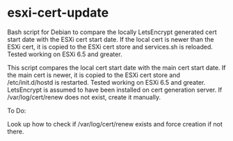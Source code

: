 # esxi-cert-update

Bash script for Debian to compare the locally LetsEncrypt generated cert start date with the ESXi cert start date. If the local cert is newer than the ESXi cert, it is copied to the ESXi cert store and services.sh is reloaded. Tested working on ESXi 6.5 and greater.

This script compares the local cert start date with the main cert start date. If the main cert is newer, it is copied to the ESXi cert store and /etc/init.d/hostd is restarted. Tested working on ESXi 6.5 and greater. LetsEncrypt is assumed to have been installed on cert generation server. If /var/log/cert/renew does not exist, create it manually. 


To Do:

Look up how to check if /var/log/cert/renew exists and force creation if not there.
